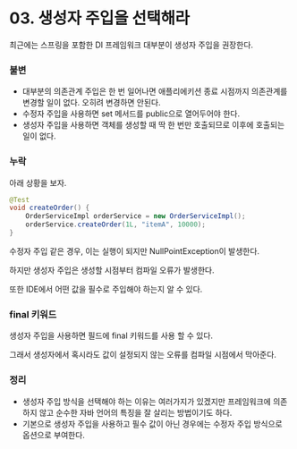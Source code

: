 # 03. 생성자 주입을 선택해라

최근에는 스프링을 포함한 DI 프레임워크 대부분이 생성자 주입을 권장한다.



### 불변

* 대부분의 의존관계 주입은 한 번 일어나면 애플리에키션 종료 시점까지 의존관계를 변경할 일이 없다. 오히려 변경하면 안된다.
* 수정자 주입을 사용하면 set 메서드를 public으로 열어두어야 한다.
* 생성자 주입을 사용하면 객체를 생성할 때 딱 한 번만 호출되므로 이후에 호출되는 일이 없다.



### 누락

아래 상황을 보자.

``` java
@Test
void createOrder() {
    OrderServiceImpl orderService = new OrderServiceImpl();
    orderService.createOrder(1L, "itemA", 10000);
}
```

수정자 주입 같은 경우, 이는 실행이 되지만 NullPointException이 발생한다.

하지만 생성자 주입은 생성할 시점부터 컴파일 오류가 발생한다.

또한 IDE에서 어떤 값을 필수로 주입해야 하는지 알 수 있다.



### final 키워드

생성자 주입을 사용하면 필드에 final 키워드를 사용 할 수 있다.

그래서 생성자에서 혹시라도 값이 설정되지 않는 오류를 컴파일 시점에서 막아준다.





### 정리

* 생성자 주입 방식을 선택해야 하는 이유는 여러가지가 있겠지만 프레임워크에 의존하지 않고 순수한 자바 언어의 특징을 잘 살리는 방법이기도 하다.
* 기본으로 생성자 주입을 사용하고 필수 값이 아닌 경우에는 수정자 주입 방식으로 옵션으로 부여한다.
